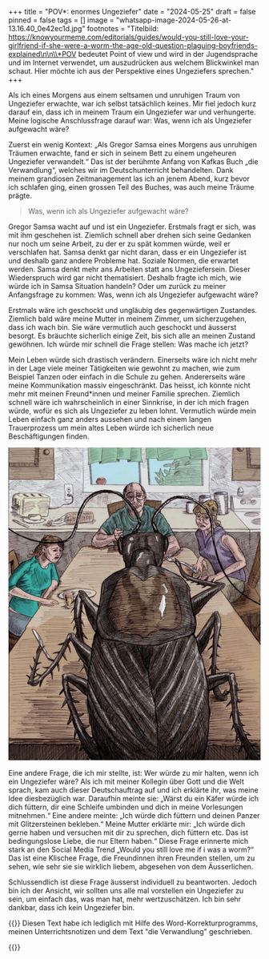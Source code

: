 +++
title = "POV*: enormes Ungeziefer"
date = "2024-05-25"
draft = false
pinned = false
tags = []
image = "whatsapp-image-2024-05-26-at-13.16.40_0e42ec1d.jpg"
footnotes = "Titelbild: https://knowyourmeme.com/editorials/guides/would-you-still-love-your-girlfriend-if-she-were-a-worm-the-age-old-question-plaguing-boyfriends-explained\n\n\\*POV bedeutet Point of view und wird in der Jugendsprache und im Internet verwendet, um auszudrücken aus welchem Blickwinkel man schaut. Hier möchte ich aus der Perspektive eines Ungeziefers sprechen."
+++
<!--StartFragment-->

Als ich eines Morgens aus einem seltsamen und unruhigen Traum von Ungeziefer erwachte, war ich selbst tatsächlich keines. Mir fiel jedoch kurz darauf ein, dass ich in meinem Traum ein Ungeziefer war und verhungerte. Meine logische Anschlussfrage darauf war: Was, wenn ich als Ungeziefer aufgewacht wäre?

Zuerst ein wenig Kontext: „Als Gregor Samsa eines Morgens aus unruhigen Träumen erwachte, fand er sich in seinem Bett zu einem ungeheuren Ungeziefer verwandelt.“ Das ist der berühmte Anfang von Kafkas Buch „die Verwandlung“, welches wir im Deutschunterricht behandelten. Dank meinem grandiosen Zeitmanagement las ich an jenem Abend, kurz bevor ich schlafen ging, einen grossen Teil des Buches, was auch meine Träume prägte.

> Was, wenn ich als Ungeziefer aufgewacht wäre?

Gregor Samsa wacht auf und ist ein Ungeziefer. Erstmals fragt er sich, was mit ihm geschehen ist. Ziemlich schnell aber drehen sich seine Gedanken nur noch um seine Arbeit, zu der er zu spät kommen würde, weil er verschlafen hat. Samsa denkt gar nicht daran, dass er ein Ungeziefer ist und deshalb ganz andere Probleme hat. Soziale Normen, die erwartet werden. Samsa denkt mehr ans Arbeiten statt ans Ungeziefersein. Dieser Wiederspruch wird gar nicht thematisiert. Deshalb fragte ich mich, wie würde ich in Samsa Situation handeln? Oder um zurück zu meiner Anfangsfrage zu kommen: Was, wenn ich als Ungeziefer aufgewacht wäre?

Erstmals wäre ich geschockt und ungläubig des gegenwärtigen Zustandes. Ziemlich bald wäre meine Mutter in meinem Zimmer, um sicherzugehen, dass ich wach bin. Sie wäre vermutlich auch geschockt und äusserst besorgt. Es bräuchte sicherlich einige Zeit, bis sich alle an meinen Zustand gewöhnen. Ich würde mir schnell die Frage stellen: Was mache ich jetzt?

Mein Leben würde sich drastisch verändern. Einerseits wäre ich nicht mehr in der Lage viele meiner Tätigkeiten wie gewohnt zu machen, wie zum Beispiel Tanzen oder einfach in die Schule zu gehen. Andererseits wäre meine Kommunikation massiv eingeschränkt. Das heisst, ich könnte nicht mehr mit meinen Freund*innen und meiner Familie sprechen. Ziemlich schnell wäre ich wahrscheinlich in einer Sinnkrise, in der ich mich fragen würde, wofür es sich als Ungeziefer zu leben lohnt. Vermutlich würde mein Leben einfach ganz anders aussehen und nach einem langen Trauerprozess um mein altes Leben würde ich sicherlich neue Beschäftigungen finden.

![https://www.deviantart.com/freddavis/art/kafka-in-color-48514807 ](kafer-am-tisch.jpg)

Eine andere Frage, die ich mir stellte, ist: Wer würde zu mir halten, wenn ich ein Ungeziefer wäre? Als ich mit meiner Kollegin über Gott und die Welt sprach, kam auch dieser Deutschauftrag auf und ich erklärte ihr, was meine Idee diesbezüglich war. Daraufhin meinte sie: „Wärst du ein Käfer würde ich dich füttern, dir eine Schleife umbinden und dich in meine Vorlesungen mitnehmen.“ Eine andere meinte: „Ich würde dich füttern und deinen Panzer mit Glitzersteinen bekleben.“ Meine Mutter erklärte mir: „Ich würde dich gerne haben und versuchen mit dir zu sprechen, dich füttern etc. Das ist bedingungslose Liebe, die nur Eltern haben.“ Diese Frage erinnerte mich stark an den Social Media Trend „Would you still love me if i was a worm?“ Das ist eine Klischee Frage, die Freundinnen ihren Freunden stellen, um zu sehen, wie sehr sie sie wirklich liebem, abgesehen von dem Äusserlichen.

Schlussendlich ist diese Frage äusserst individuell zu beantworten. Jedoch bin ich der Ansicht, wir sollten uns alle mal vorstellen ein Ungeziefer zu sein, um einfach das, was man hat, mehr wertzuschätzen. Ich bin sehr dankbar, dass ich kein Ungeziefer bin.

<!--EndFragment-->

{{<box title ="Metatext">}} Diesen Text habe ich lediglich mit Hilfe des Word-Korrekturprogramms, meinen Unterrichtsnotizen und dem Text "die Verwandlung" geschrieben. 

{{</box>}}